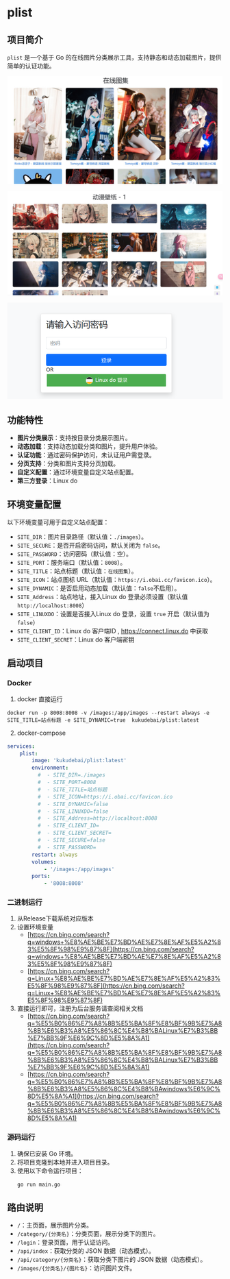 # plist

## 项目简介

`plist` 是一个基于 Go 的在线图片分类展示工具，支持静态和动态加载图片，提供简单的认证功能。

![1742734303927](image/README/1742734303927.png)

![1742734321064](image/README/1742734321064.png)

![1744189722383](image/README/1744189722383.png)

## 功能特性

- **图片分类展示**：支持按目录分类展示图片。
- **动态加载**：支持动态加载分类和图片，提升用户体验。
- **认证功能**：通过密码保护访问，未认证用户需登录。
- **分页支持**：分类和图片支持分页加载。
- **自定义配置**：通过环境变量自定义站点配置。
- **第三方登录**：Linux do

## 环境变量配置

以下环境变量可用于自定义站点配置：

- `SITE_DIR`：图片目录路径（默认值：`./images`）。
- `SITE_SECURE`：是否开启密码访问，默认关闭为 `false`。
- `SITE_PASSWORD`：访问密码（默认值：空）。
- `SITE_PORT`：服务端口（默认值：`8008`）。
- `SITE_TITLE`：站点标题（默认值：`在线图集`）。
- `SITE_ICON`：站点图标 URL（默认值：`https://i.obai.cc/favicon.ico`）。
- `SITE_DYNAMIC`：是否启用动态加载（默认值：`false`不启用）。
- `SITE_Address`：站点地址，接入Linux do 登录必须设置（默认值 `http://localhost:8008`）
- `SITE_LINUXDO`：设置是否接入Linux do 登录，设置 `true` 开启（默认值为 `false`）
- `SITE_CLIENT_ID`：Linux do 客户端ID , https://connect.linux.do 中获取
- `SITE_CLIENT_SECRET`：Linux do 客户端密钥

## 启动项目

### Docker

1. docker 直接运行

```shell
docker run -p 8008:8008 -v /images:/app/images --restart always -e SITE_TITLE=站点标题 -e SITE_DYNAMIC=true  kukudebai/plist:latest
```

2. docker-compose

```yaml
services:
    plist:
        image: 'kukudebai/plist:latest'
        environment:
          #  - SITE_DIR=./images
          #  - SITE_PORT=8008
          #  - SITE_TITLE=站点标题
          #  - SITE_ICON=https://i.obai.cc/favicon.ico
          #  - SITE_DYNAMIC=false
          #  - SITE_LINUXDO=false
          #  - SITE_Address=http://localhost:8008
          #  - SITE_CLIENT_ID=
          #  - SITE_CLIENT_SECRET=
          #  - SITE_SECURE=false
          #  - SITE_PASSWORD=
        restart: always
        volumes:
            - '/images:/app/images'
        ports:
            - '8008:8008'
```

### 二进制运行

1. 从Release下载系统对应版本
2. 设置环境变量
   - [https://cn.bing.com/search?q=windows+%E8%AE%BE%E7%BD%AE%E7%8E%AF%E5%A2%83%E5%8F%98%E9%87%8F](https://cn.bing.com/search?q=windows+%E8%AE%BE%E7%BD%AE%E7%8E%AF%E5%A2%83%E5%8F%98%E9%87%8F)
   - [https://cn.bing.com/search?q=Linux+%E8%AE%BE%E7%BD%AE%E7%8E%AF%E5%A2%83%E5%8F%98%E9%87%8F](https://cn.bing.com/search?q=Linux+%E8%AE%BE%E7%BD%AE%E7%8E%AF%E5%A2%83%E5%8F%98%E9%87%8F)
3. 直接运行即可，注册为后台服务请查阅相关文档
   - [https://cn.bing.com/search?q=%E5%B0%86%E7%A8%8B%E5%BA%8F%E8%BF%9B%E7%A8%8B%E6%B3%A8%E5%86%8C%E4%B8%BALinux%E7%B3%BB%E7%BB%9F%E6%9C%8D%E5%8A%A1](https://cn.bing.com/search?q=%E5%B0%86%E7%A8%8B%E5%BA%8F%E8%BF%9B%E7%A8%8B%E6%B3%A8%E5%86%8C%E4%B8%BALinux%E7%B3%BB%E7%BB%9F%E6%9C%8D%E5%8A%A1)
   - [https://cn.bing.com/search?q=%E5%B0%86%E7%A8%8B%E5%BA%8F%E8%BF%9B%E7%A8%8B%E6%B3%A8%E5%86%8C%E4%B8%BAwindows%E6%9C%8D%E5%8A%A1](https://cn.bing.com/search?q=%E5%B0%86%E7%A8%8B%E5%BA%8F%E8%BF%9B%E7%A8%8B%E6%B3%A8%E5%86%8C%E4%B8%BAwindows%E6%9C%8D%E5%8A%A1)

### 源码运行

1. 确保已安装 Go 环境。
2. 将项目克隆到本地并进入项目目录。
3. 使用以下命令运行项目：
   ```sh
   go run main.go
   ```

## 路由说明

- `/`：主页面，展示图片分类。
- `/category/{分类名}`：分类页面，展示分类下的图片。
- `/login`：登录页面，用于认证访问。
- `/api/index`：获取分类的 JSON 数据（动态模式）。
- `/api/category/{分类名}`：获取分类下图片的 JSON 数据（动态模式）。
- `/images/{分类名}/{图片名}`：访问图片文件。
